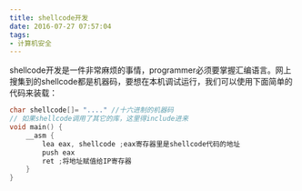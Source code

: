 ```yaml
---
title: shellcode开发
date: 2016-07-27 07:57:04
tags:
- 计算机安全
---
```


shellcode开发是一件非常麻烦的事情，programmer必须要掌握汇编语言。网上搜集到的shellcode都是机器码，要想在本机调试运行，我们可以使用下面简单的代码来装载：
```C
char shellcode[]= "...." //十六进制的机器码
// 如果shellcode调用了其它的库，这里得include进来
void main() {
    __asm {
        lea eax, shellcode ;eax寄存器里是shellcode代码的地址
        push eax
        ret ;将地址赋值给IP寄存器
    }
}
```
